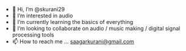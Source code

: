 - 👋 Hi, I’m @skurani29
- 👀 I’m interested in audio
- 🌱 I’m currently learning the basics of everything 
- 💞️ I’m looking to collaborate on audio / music making / digital signal processing tools 
- 📫 How to reach me ... saagarkurani@gmail.com 

<!---
skurani29/skurani29 is a ✨ special ✨ repository because its `README.md` (this file) appears on your GitHub profile.
You can click the Preview link to take a look at your changes.
--->
